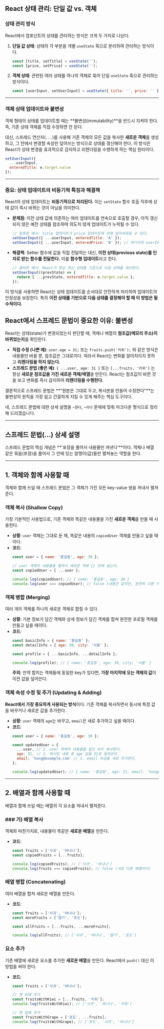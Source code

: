 
## **React 상태 관리: 단일 값 vs. 객체**

### **상태 관리 방식**

React에서 컴포넌트의 상태를 관리하는 방식은 크게 두 가지로 나뉜다.

1.  **단일 값 상태**: 상태의 각 부분을 개별 `useState` 훅으로 분리하여 관리하는 방식이다.
    ```jsx
    const [title, setTitle] = useState('');
    const [price, setPrice] = useState('');
    ```
2.  **객체 상태**: 관련된 여러 상태를 하나의 객체로 묶어 단일 `useState` 훅으로 관리하는 방식이다.
    ```jsx
    const [userInput, setUserInput] = useState({ title: '', price: '' });
    ```

-----

### **객체 상태 업데이트와 불변성**

객체 형태의 상태를 업데이트할 때는 \*\*불변성(immutability)\*\*을 반드시 지켜야 한다. 즉, 기존 상태 객체를 직접 수정하면 안 된다.

대신, 스프레드 연산자(`...`)를 사용해 기존 객체의 모든 값을 복사한 **새로운 객체**를 생성하고, 그 안에서 변경할 속성만 덮어쓰는 방식으로 상태를 갱신해야 한다. 이 방식은 React가 상태 변경을 효과적으로 감지하고 리렌더링을 수행하게 하는 핵심 원리이다.

```jsx
setUserInput({
  ...userInput,
  enteredTitle: e.target.value
});
```

-----

### **중요: 상태 업데이트의 비동기적 특징과 해결책**

React의 상태 업데이트는 **비동기적으로 처리된다.** 이는 `setState` 함수 호출 직후에 상태 값이 즉시 바뀌는 것이 아님을 의미한다.

  * **문제점**: 이전 상태 값에 의존하는 여러 업데이트를 연속으로 호출할 경우, 아직 갱신되지 않은 예전 상태를 참조하여 의도치 않게 업데이트가 누락될 수 있다.

    ```jsx
    // 잘못된 예시: title 업데이트가 price 업데이트에 의해 덮어씌워질 수 있다.
    setUserInput({ ...userInput, enteredTitle: 'A' });
    setUserInput({ ...userInput, enteredPrice: 'B' }); // 여기서의 userInput은 아직 title이 'A'로 바뀌기 전의 상태일 수 있다.
    ```

  * **해결책**: Setter 함수에 값을 직접 전달하는 대신, **이전 상태(previous state)를 인자로 받는 함수를 전달한다.** 이를 **함수형 업데이트**라고 한다.

    ```jsx
    // 올바른 예시: React가 항상 최신 상태를 기준으로 다음 상태를 계산한다.
    setUserInput((prevState) => {
      return { ...prevState, enteredTitle: e.target.value };
    });
    ```

이 방식을 사용하면 React는 상태 업데이트를 순서대로 안전하게 처리하여 업데이트의 안정성을 보장한다. 특히 **이전 상태를 기반으로 다음 상태를 결정해야 할 때 이 방법은 필수적이다.**



## React에서 스프레드 문법이 중요한 이유: **불변성**

React는 상태(state)가 변경되었는지 판단할 때, 객체나 배열의 **참조값(메모리 주소)이 바뀌었는지**를 확인한다.

  * **직접 수정 (나쁜 예)**: `user.age = 31;` 또는 `fruits.push('키위');` 와 같은 방식은 내용물만 바꿀 뿐, 참조값은 그대로이다. 따라서 React는 변화를 알아차리지 못하고 **리렌더링을 하지 않는다.**
  * **스프레드 문법 (좋은 예)**: `{ ...user, age: 31 }` 또는 `[...fruits, '키위']` 는 항상 **새로운 참조값을 가진 새로운 객체/배열**을 만든다. React는 참조값이 바뀐 것을 보고 변화를 즉시 감지하여 **리렌더링을 수행한다.**

결론적으로 스프레드 문법은 \*\*"원본은 그대로 두고, 복사본을 만들어 수정한다"\*\*는 불변성의 원칙을 가장 쉽고 간결하게 지킬 수 있게 해주는 핵심 도구이다.





네, 스프레드 문법에 대한 상세 설명을 `~한다`, `~이다` 문체에 맞춰 마크다운 형식으로 정리해 드리겠습니다.

-----

## **스프레드 문법(...) 상세 설명**

스프레드 문법의 핵심 개념은 \*\*'포장을 풀어서 내용물만 꺼낸다'\*\*이다. 객체나 배열 같은 묶음(포장)을 풀어서 그 안에 있는 알맹이(값)들만 펼쳐놓는 역할을 한다.

-----

##  1. 객체와 함께 사용할 때

객체와 함께 쓰일 때 스프레드 문법은 그 객체가 가진 모든 key-value 쌍을 꺼내서 펼쳐준다.

###  객체 복사 (Shallow Copy)

가장 기본적인 사용법으로, 기존 객체와 똑같은 내용물을 가진 **새로운 객체**를 만들 때 사용한다.

  * **상황**: `user` 객체는 그대로 둔 채, 똑같은 내용의 `copiedUser` 객체를 만들고 싶을 때이다.
  * **코드**:
    ```javascript
    const user = { name: '홍길동', age: 30 };

    // user 객체의 내용물을 펼쳐서 새로운 객체 {} 안에 넣는다.
    const copiedUser = { ...user };

    console.log(copiedUser); // { name: '홍길동', age: 30 }
    console.log(user === copiedUser); // false (내용은 같지만, 완전히 다른 객체이다)
    ```

### 객체 병합 (Merging)

여러 개의 객체를 하나의 새로운 객체로 합칠 수 있다.

  * **상황**: 기본 정보가 담긴 객체와 상세 정보가 담긴 객체를 합쳐 완전한 프로필 객체를 만들고 싶을 때이다.
  * **코드**:
    ```javascript
    const basicInfo = { name: '홍길동' };
    const detailInfo = { age: 30, city: '서울' };

    const profile = { ...basicInfo, ...detailInfo };

    console.log(profile); // { name: '홍길동', age: 30, city: '서울' }
    ```
    **주의**: 만약 합치는 객체들에 동일한 key가 있다면, **가장 마지막에 오는 객체의 값**이 이전 값을 덮어쓴다.

### 객체 속성 수정 및 추가 (Updating & Adding)

**React에서 가장 중요하게 사용되는 방식**이다. 기존 객체를 복사하면서 동시에 특정 값을 바꾸거나 새로운 값을 추가한다.

  * **상황**: `user` 객체의 `age`는 바꾸고, `email`은 새로 추가하고 싶을 때이다.
  * **코드**:
    ```javascript
    const user = { name: '홍길동', age: 30 };

    const updatedUser = {
      ...user, // 1. user 객체의 내용물을 일단 모두 복사한다.
      age: 31, // 2. 복사된 내용 중 age 값을 31로 덮어쓴다.
      email: 'hong@example.com' // 3. email 속성을 새로 추가한다.
    };

    console.log(updatedUser); // { name: '홍길동', age: 31, email: 'hong@example.com' }
    ```

-----

## 2. 배열과 함께 사용할 때

배열과 함께 쓰일 때는 배열의 각 요소를 꺼내서 펼쳐준다.

### \#\#\# 가) 배열 복사

객체와 마찬가지로, 내용물이 똑같은 **새로운 배열**을 만든다.

  * **코드**:
    ```javascript
    const fruits = ['사과', '바나나'];
    const copiedFruits = [...fruits];

    console.log(copiedFruits); // ['사과', '바나나']
    console.log(fruits === copiedFruits); // false (서로 다른 배열이다)
    ```

### 배열 병합 (Concatenating)

여러 배열을 합쳐 새로운 배열을 만든다.

  * **코드**:
    ```javascript
    const fruits = ['사과', '바나나'];
    const moreFruits = ['딸기', '포도'];

    const allFruits = [...fruits, ...moreFruits];

    console.log(allFruits); // ['사과', '바나나', '딸기', '포도']
    ```

### 요소 추가

기존 배열에 새로운 요소를 추가한 **새로운 배열**을 만든다. React에서 `push()` 대신 이 방법을 써야 한다.

  * **코드**:
    ```javascript
    const fruits = ['사과', '바나나'];

    // 맨 뒤에 추가
    const fruitsWithKiwi = [...fruits, '키위'];
    console.log(fruitsWithKiwi); // ['사과', '바나나', '키위']

    // 맨 앞에 추가
    const fruitsWithGrape = ['포도', ...fruits];
    console.log(fruitsWithGrape); // ['포도', '사과', '바나나']
    ```